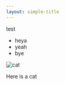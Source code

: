 ```yaml
---
layout: simple-title
---
```

test
* heya
* yeah
* bye

![cat](https://d17fnq9dkz9hgj.cloudfront.net/uploads/2012/11/153558006-tips-healthy-cat-632x475.jpg)

Here is a cat